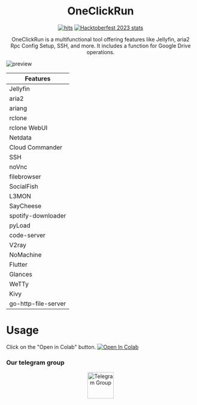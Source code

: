<h1 align="center"> OneClickRun </h1>
<!-- <a href="https://hits.seeyoufarm.com"><img src=""/></a> -->
<div align="center">

  <a href="https://hits.seeyoufarm.com">![hits](https://hits.seeyoufarm.com/api/count/incr/badge.svg?url=https%3A%2F%2Fgithub.com%2Fbiplobsd%2FOneClickRun&count_bg=%2379C83D&title_bg=%23555555&icon=&icon_color=%23E7E7E7&title=hits&edge_flat=false)</a>
  <a href="https://github.com/biplobsd/OneClickRun/pulls?q=is%3Apr+is%3Amerged+created%3A2023-10-01..2023-10-31">![Hacktoberfest 2023 stats](https://img.shields.io/github/hacktoberfest/2023/biplobsd/OneClickRun?label=Hacktoberfest+2023)</a>

  <p>
    OneClickRun is a multifunctional tool offering features like Jellyfin, aria2 Rpc Config Setup, SSH, and more. It includes a function for Google Drive operations.
  </p>
  
</div>

![preview](https://raw.githubusercontent.com/biplobsd/OneClickRun/master/img/preview.gif)



| Features |
| --- |
| Jellyfin |
| aria2 |
| ariang |
| rclone |
| rclone WebUI |
| Netdata |
| Cloud Commander |
| SSH |
| noVnc |
| filebrowser |
| SocialFish |
| L3MON |
| SayCheese |
| spotify-downloader |
| pyLoad |
| code-server |
| V2ray |
| NoMachine |
| Flutter |
| Glances |
| WeTTy |
| Kivy |
| go-http-file-server |







# Usage
Click on the "Open in Colab" button.
<a href="https://colab.research.google.com/github/biplobsd/OneClickRun/blob/master/OneClickRun.ipynb" target="_parent\"><img src="https://colab.research.google.com/assets/colab-badge.svg" alt="Open In Colab"/></a>

### Our telegram group
<center><a href="https://t.me/torrentToGM"><img src='https://i.imgur.com/CLg6blO.png' height="70" alt="Telegram Group"/></a></center>

